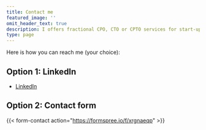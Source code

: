 ```yaml
---
title: Contact me
featured_image: ''
omit_header_text: true
description: I offers fractional CPO, CTO or CPTO services for start-ups and scale ups
type: page
---
```


Here is how you can reach me (your choice): 

## Option 1: LinkedIn
- [LinkedIn](https://www.linkedin.com/in/benoitdesligneris/)

## Option 2: Contact form
{{< form-contact action="https://formspree.io/f/xrgnaeqp"  >}}
